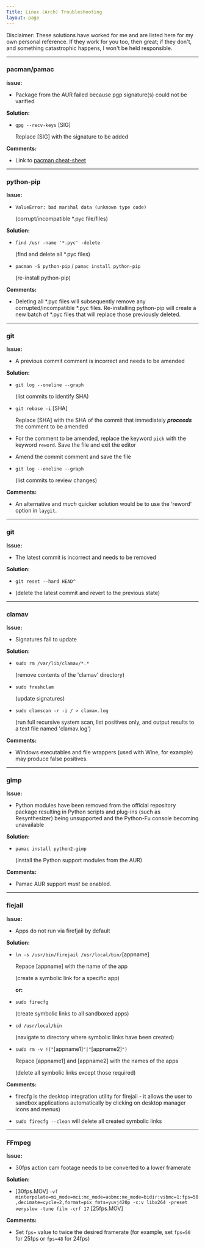 ```yaml
---
Title: Linux (Arch) Troubleshooting
layout: page
---
```


Disclaimer: These solutions have worked for me and are listed here for my own personal reference. If they work for you too, then great; if they don't, and something catastrophic happens, I won't be held responsible.

---

### pacman/pamac ###

**issue:**

- Package from the AUR failed because pgp signature(s) could not be varified

**Solution:**

- `gpg --recv-keys` [SIG]

   Replace [SIG] with the signature to be added

**Comments:**

- Link to [pacman cheat-sheet](https://difyel.com/cheatsheet/pacman-cheat-sheet/index.html)

----

### python-pip ###

**Issue:**

- `ValueError: bad marshal data (unknown type code)`

   (corrupt/incompatible *.pyc file/files)

**Solution:**

- `find /usr -name '*.pyc' -delete`

   (find and delete all *.pyc files)

- `pacman -S python-pip` / `pamac install python-pip`

   (re-install python-pip)

**Comments:**

- Deleting all *.pyc files will subsequently remove any corrupted/incompatible *.pyc files. Re-installing python-pip will create a new batch of *.pyc files that will replace those previously deleted.

----

### git ###

**Issue:**

 - A previous commit comment is incorrect and needs to be amended

**Solution:**

- `git log --oneline --graph`

  (list commits to identify SHA)

- `git rebase -i` [SHA]

  Replace [SHA] with the SHA of the commit that immediately _**proceeds**_ the comment to be amended

- For the comment to be amended, replace the keyword `pick` with the keyword `reword`. Save the file and exit the editor

- Amend the commit comment and save the file

- `git log --oneline --graph`

  (list commits to review changes)

**Comments:**

- An alternative and _much_ quicker solution would be to use the 'reword' option in `laygit`.

----  
  
 ### git ###
  
 **Issue:**
  
 - The latest commit is incorrect and needs to be removed
  
  **Solution:**
  
 - `git reset --hard HEAD^`
  
 - (delete the latest commit and revert to the previous state)
 
 ---- 

### clamav ###

**Issue:**

- Signatures fail to update

**Solution:**

- `sudo rm /var/lib/clamav/*.*`

   (remove contents of the 'clamav' directory)

- `sudo freshclam`

   (update signatures)
   
- `sudo clamscan -r -i / > clamav.log `

   (run full recursive system scan, list positives only, and output results to a text file named 'clamav.log')
   
**Comments:**

- Windows executables and file wrappers (used with Wine, for example) may produce false positives.

----

### gimp ###

**Issue:**

- Python modules have been removed from the official repository package resulting in Python scripts and plug-ins (such as Resynthesizer) being unsupported and the Python-Fu console becoming unavailable

**Solution:**

- `pamac install python2-gimp`
  
    (install the Python support modules from the AUR)
    
**Comments:**
    
- Pamac AUR support _must_ be enabled.

----

### fiejail ###

**Issue:**

- Apps do not run via firefjail by default

**Solution:**

- `ln -s /usr/bin/firejail /usr/local/bin/`[appname]

   Repace [appname] with the name of the app
   
   (create a symbolic link for a specific app)
   
   **or:**

- `sudo firecfg`

    (create symbolic links to all sandboxed apps)
    
- `cd /usr/local/bin`

    (navigate to directory where symbolic links have been created)
    
-  `sudo rm -v !("`[appname1]`"|"`[appname2]`")`

   Repace [appname1] and [appname2] with the names of the apps

    (delete all symbolic links except those required)
    
**Comments:**
    
- firecfg is the desktop integration utility for firejail - it allows the user to sandbox applications automatically by clicking on desktop manager icons and menus)

- `sudo firecfg --clean` will delete all created symbolic links

----

### FFmpeg ###

**Issue:**

- 30fps action cam footage needs to be converted to a lower framerate

**Solution:**

- [30fps.MOV] `-vf minterpolate=mi_mode=mci:mc_mode=aobmc:me_mode=bidir:vsbmc=1:fps=50,decimate=cycle=2,format=pix_fmts=yuvj420p -c:v libx264 -preset veryslow -tune film -crf 17` [25fps.MOV]
 
**Comments:**

- Set `fps=` value to twice the desired framerate (for example, set `fps=50` for 25fps or `fps=48` for 24fps)